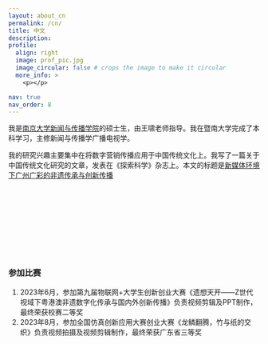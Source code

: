 ```yaml
---
layout: about_cn
permalink: /cn/
title: 中文
description:
profile:
  align: right
  image: prof_pic.jpg
  image_circular: false # crops the image to make it circular
  more_info: >
    <p></p>

nav: true
nav_order: 8
---
```


我是[南京大学新闻与传播学院](https://jc.nju.edu.cn/main.htm)的硕士生，由王啸老师指导。我在暨南大学完成了本科学习，主修新闻与传播学广播电视学。

我的研究兴趣主要集中在将数字营销传播应用于中国传统文化上。我写了一篇关于中国传统文化研究的文章，发表在《探索科学》杂志上。本文的标题是[新媒体环境下广州广彩的非遗传承与创新传播](https://xueshu.qikan.com.cn/preview/1/228/4425587)

<br><br>
<br><br>
<br><br>
<br><br>


### **参加比赛**


1. 2023年6月，参加第九届物联网+大学生创新创业大赛《遗想天开——Z世代视域下粤港澳非遗数字化传承与国内外创新传播》负责视频剪辑及PPT制作，最终荣获校赛二等奖
2. 2023年8月，参加全国仿真创新应用大赛创业大赛《龙鳞翻腾，竹与纸的交织》负责视频拍摄及视频剪辑制作，最终荣获广东省三等奖
